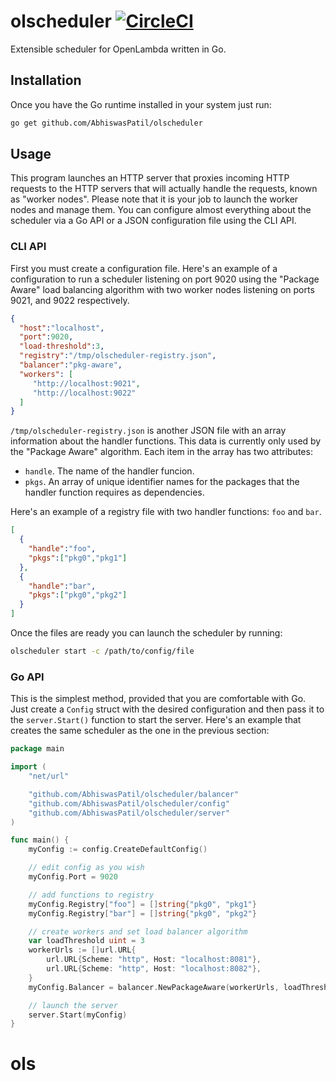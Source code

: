 # olscheduler [![CircleCI](https://circleci.com/gh/AbhiswasPatil/olscheduler.svg?style=svg)](https://circleci.com/gh/AbhiswasPatil/olscheduler)

Extensible scheduler for OpenLambda written in Go.

## Installation

Once you have the Go runtime installed in your system just run:

``` bash
go get github.com/AbhiswasPatil/olscheduler
```

## Usage 

This program launches an HTTP server that proxies incoming HTTP requests to the
HTTP servers that will actually handle the requests, known as "worker nodes". 
Please note that it is your job to launch the worker nodes and manage them. You 
can configure almost everything about the scheduler via a Go API or a JSON 
configuration file using the CLI API.

### CLI API

First you must create a configuration file. Here's an example of a configuration
to run a scheduler listening on port 9020 using the "Package Aware" load 
balancing algorithm with two worker nodes listening on ports 9021, and 9022 
respectively.

``` JSON
{
  "host":"localhost",
  "port":9020,
  "load-threshold":3,
  "registry":"/tmp/olscheduler-registry.json",
  "balancer":"pkg-aware",
  "workers": [
     "http://localhost:9021",
     "http://localhost:9022"
  ]
}
```

`/tmp/olscheduler-registry.json` is another JSON file with an array information 
about the handler functions. This data is currently only used by the 
"Package Aware" algorithm. Each item in the array has two attributes:

- `handle`. The name of the handler funcion.
- `pkgs`. An array of unique identifier names for the packages that the handler 
  function requires as dependencies.

Here's an example of a registry file with two handler functions: `foo` and `bar`.

``` JSON
[
  {
    "handle":"foo",
    "pkgs":["pkg0","pkg1"]
  },
  {
    "handle":"bar",
    "pkgs":["pkg0","pkg2"]
  }
]
```

Once the files are ready you can launch the scheduler by running:

``` bash
olscheduler start -c /path/to/config/file 
```

### Go API

This is the simplest method, provided that you are comfortable with Go. Just 
create a `Config` struct with the desired configuration and then pass it to the 
`server.Start()` function to start the server. Here's an example that creates 
the same scheduler as the one in the previous section:

``` Go
package main

import (
	"net/url"

	"github.com/AbhiswasPatil/olscheduler/balancer"
	"github.com/AbhiswasPatil/olscheduler/config"
	"github.com/AbhiswasPatil/olscheduler/server"
)

func main() {
	myConfig := config.CreateDefaultConfig()

	// edit config as you wish
	myConfig.Port = 9020

	// add functions to registry
	myConfig.Registry["foo"] = []string{"pkg0", "pkg1"}
	myConfig.Registry["bar"] = []string{"pkg0", "pkg2"}

	// create workers and set load balancer algorithm
	var loadThreshold uint = 3
	workerUrls := []url.URL{
		url.URL{Scheme: "http", Host: "localhost:8081"},
		url.URL{Scheme: "http", Host: "localhost:8082"},
	}
	myConfig.Balancer = balancer.NewPackageAware(workerUrls, loadThreshold)

	// launch the server
	server.Start(myConfig)
}
```


# ols
